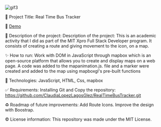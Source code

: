 
![gif3](https://user-images.githubusercontent.com/101289219/170810124-1347b56e-958f-46e5-aa17-b300372ec9e4.gif)

📌 Project Title: Real Time Bus Tracker 

👀 [Demo](https://rawcdn.githack.com/ClaudiaLopezLagosGlez/RealTimeBusTracker/be430960333f0a486ca0d7661af51d433ccfaea6/index.html) 

🎯 Description of the project: Description of the project: This is an academic activity that I did as part of the MIT Xpro Full Stack Developer program. It consists of creating a route and giving movement to the icon, on a map.  

✨ How to run:  Work with DOM in JavaScript through mapbox which is an open-source platform that allows you to create and display maps on a web page. A code was added to the mapanimation.js. file and a marker were created and added to the map using mapboxgl's pre-built functions

🚀 Technologies:  JavaScript, HTML, Css, mapbox

✅ Requirements:  Installing Git and Copy the repository: https://github.com/ClaudiaLopezLagosGlez/RealTimeBusTracker.git

♻️ Roadmap of future improvements: Add Route Icons.
Improve the design with Boostrap.

©️ License information: This repository was made under the MIT License.


 
